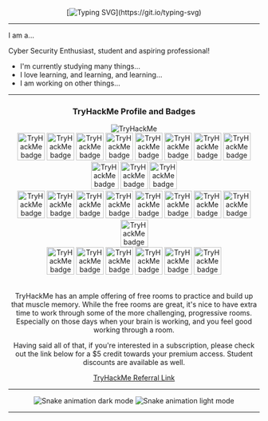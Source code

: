  <div align="center">
  
[![Typing SVG](https://readme-typing-svg.demolab.com?font=Hack&size=17&pause=1000&color=F700EE&center=true&vCenter=true&multiline=true&repeat=false&random=false&width=450&height=57&lines=Hello!+I'm+Nicole.;Thanks+for+stopping+by!)](https://git.io/typing-svg)
 
 </div>
 
* * *

I am a...

Cyber Security Enthusiast, student and aspiring professional!

- I'm currently studying many things... 
- I love learning, and learning, and learning...
- I am working on other things...

* * *

<!-- TryHackMe Profile and Badges -->

<div align="center">
  
### TryHackMe Profile and Badges

<img src="https://tryhackme-badges.s3.amazonaws.com/nic0l0cin.png" alt="TryHackMe">
  
</div>
<div align="center">
  <a target="_blank" href="https://tryhackme.com/asha.herro/badges/terminaled"><img title="cat linux.txt" alt="TryHackMe badge 1" src="https://tryhackme.com/img/badges/linux.svg" width="55"></a>
  <a target="_blank" href="https://tryhackme.com/asha.herro/badges/networking-nerd"><img title="Network Fundamentals" alt="TryHackMe badge 3" src="https://tryhackme.com/img/badges/networkfundamentals.svg" width="55"></a>
  <a target="_blank" href="https://tryhackme.com/asha.herro/badges/webbed"><img title="Webbed" alt="TryHackMe badge 4" src="https://tryhackme.com/img/badges/webbed.svg" width="55"></a>
  <a target="_blank" href="https://tryhackme.com/asha.herro/badges/world-wide-web"><img title="How The Web Works" alt="TryHackMe badge 5" src="https://tryhackme.com/img/badges/howthewebworks.svg" width="55"></a>
  <a target="_blank" href="https://tryhackme.com/asha.herro/badges/intro-to-pentesting"><img title="Pentesting Principles" alt="TryHackMe badge 7" src="https://tryhackme.com/img/badges/introtooffensivesecurity.svg" width="55"></a>
  <a target="_blank" href="https://tryhackme.com/asha.herro/badges/adventofcyber4"><img title="Advent of Cyber 4" alt="TryHackMe badge 8" src="https://tryhackme.com/img/badges/adventofcyber4.svg" width="55"></a>
  <a target="_blank" href="https://tryhackme.com/asha.herro/badges/wireshark"><img title="Wireshark" alt="TryHackMe badge 10" src="https://tryhackme.com/img/badges/wireshark.svg" width="55"></a>
  <a target="_blank" href="https://tryhackme.com/asha.herro/badges/security-awareness"><img title="Security Awareness" alt="TryHackMe badge 11" src="https://tryhackme.com/img/badges/securityawareness.svg" width="55"></a>
  <a target="_blank" href="https://tryhackme.com/asha.herro/badges/owasp-10"><img title="OWASP Top 10" alt="TryHackMe badge 12" src="https://tryhackme.com/img/badges/owasptop10.svg" width="55"></a>
  <a target="_blank" href="https://tryhackme.com/asha.herro/badges/hash-cracker"><img title="Hash Cracker" alt="TryHackMe badge 14" src="https://tryhackme.com/img/badges/hashcracker.svg" width="55"></a>
 <a target="_blank" href="https://tryhackme.com/asha.herro/badges/metasploitable"><img title="Metasploitable" alt="TryHackMe badge 16" src="https://tryhackme.com/img/badges/metasploit.svg" width="55"></a>
  </div>
<div align="center">
  <a target="_blank" href="https://tryhackme.com/nic0l0cin/badges/linux-privesc"><img title="Linux PrivEsc" alt="TryHackMe badge 13" src="https://tryhackme.com/img/badges/linuxprivesc.svg" width="55"></a>
  <a target="_blank" href="https://tryhackme.com/nic0l0cin/badges/blue"><img title="Blue" alt="TryHackMe badge 17" src="https://tryhackme.com/img/badges/blue.svg" width="55"></a>
  <a target="_blank" href="https://tryhackme.com/nic0l0cin/badges/intro-to-web-hacking"><img title="Intro to Web Hacking" alt="TryHackMe badge 18" src="https://tryhackme.com/img/badges/introtowebsecurity.svg" width="55"></a>
  <a target="_blank" href="https://tryhackme.com/nic0l0cin/badges/burped"><img title="Burped" alt="TryHackMe badge 19" src="https://tryhackme.com/img/badges/burpsuite.svg" width="55"></a>
  <a target="_blank" href="https://tryhackme.com/nic0l0cin/badges/just-have-to-deal-with-it"><img title="Just Have to Deal With It" alt="TryHackMe badge 20" src="https://tryhackme.com/img/badges/managingincidents.svg" width="55"></a>
  <a target="_blank" href="https://tryhackme.com/nic0l0cin/badges/calculated-risk"><img title="Threats and Risks" alt="TryHackMe badge 22" src="https://tryhackme.com/img/badges/threatsandrisks.svg" width="55"></a>
 <a target="_blank" href="https://tryhackme.com/nic0l0cin/badges/security-in-the-pipeline"><img title="/opt/m0th3r" alt="TryHackMe badge 25" src="https://tryhackme.com/img/badges/securityinthepipeline.svg" width="55"></a>
 <a target="_blank" href="https://tryhackme.com/nic0l0cin/badges/logging-legend"><img title="Logging Legend" alt="TryHackMe badge 26" src="https://tryhackme.com/img/badges/loganalysis.svg" width="55"></a>
 <a target="_blank" href="https://tryhackme.com/nic0l0cin/badges/malware-analysis"><img title="Malware Analysis" alt="TryHackMe badge 27" src="https://tryhackme.com/img/badges/malwareanalysis.svg" width="55"></a>
</div>
<div align="center">
  <a target="_blank" href="https://tryhackme.com/nic0l0cin/badges/7-day-streak"><img title="7 Day Streak" alt="TryHackMe badge 2" src="https://tryhackme.com/img/badges/streak7.svg" width="55"></a>
  <a target="_blank" href="https://tryhackme.com/nic0l0cin/badges/30-day-streak"><img title="30 Day Streak" alt="TryHackMe badge 6" src="https://tryhackme.com/img/badges/streak30.svg" width="55"></a>
  <a target="_blank" href="https://tryhackme.com/nic0l0cin/badges/90-day-streak"><img title="90 Day Streak" alt="TryHackMe badge 9" src="https://tryhackme.com/img/badges/streak90.svg" width="55"></a>
  <a target="_blank" href="https://tryhackme.com/nic0l0cin/badges/180-day-streak"><img title="180 Day Streak" alt="TryHackMe badge 15" src="https://tryhackme.com/img/badges/streak180.svg" width="55"></a>
  <a target="_blank" href="https://tryhackme.com/nic0l0cin/badges/365-day-streak"><img title="365 Day Streak" alt="TryHackMe badge 21" src="https://tryhackme.com/img/badges/streak365.svg" width="55"></a>
  <a target="_blank" href="https://tryhackme.com/nic0l0cin/badges/365-day-streak"><img title="500 Day Streak" alt="TryHackMe badge 23" src="https://tryhackme.com/img/badges/streak500.svg" width="55"></a>
  
  
<div align="center">

<br>

TryHackMe has an ample offering of free rooms to practice and build up that muscle memory. While the free rooms are great, it's nice to have extra time to work through some of the more challenging, progressive rooms. Especially on those days when your brain is working, and you feel good working through a room.

Having said all of that, if you're interested in a subscription, please check out the link below for a $5 credit towards your premium access. Student discounts are available as well.

[TryHackMe Referral Link](https://tryhackme.com/signup?referrer=62699f55803f010054892aa0)

</div>

* * *

<!-- Snake animation -->
<div align="center">
  <img alt="Snake animation dark mode" src="https://raw.githubusercontent.com/ne1atonin/ne1atonin/main/.github/images/github-snake-dark.svg#gh-dark-mode-only"/>
  <img alt="Snake animation light mode" src="https://raw.githubusercontent.com/ne1atonin/ne1atonin/main/.github/images/github-contribution-grid-snake.svg#gh-light-mode-only"/>
</div>

* * *


